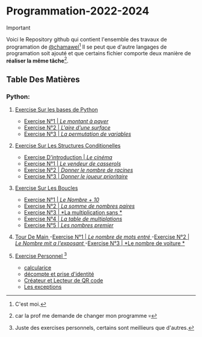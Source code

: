 # Programmation-2022-2024

>[!IMPORTANT]
>Voici le Repository github qui contient l'ensemble 
>des travaux de  programation de [@chamawel](https://github.com/chamawel)[^1]
>Il se peut que d'autre langages de programation soit ajouté
>et que certains fichier comporte deux manière de __réaliser la même tâche__[^2].

## Table Des Matières

### Python: 

1. [Exercise Sur les bases de Python               ](Exercises/Les-bases/) 
    - [Exercise N°1 | *Le montant à payer*         ](Exercises/Les-bases/ex-1p4.py)
    - [Exercise N°2 | *L'aire d'une surface*       ](Exercises/Les-bases/ex-2p5.py)
    - [Exercise N°3 | *La permutation de variables*](Exercises/Les-bases/ex-3p5.py)

2. [Exercise Sur Les Structures Conditionelles                  ](Exercises/Struct-condi/) 
    - [Exercise D'introduction | *Le cinéma*                    ](Exercises/Struct-condi/ex-cine.py)
    - [Exercise N°1            | *Le vendeur de casserols*      ](Exercises/Struct-condi/ex-1p7.py)
    - [Exercise N°2            | *Donner le nombre de racines*  ](Exercises/Struct-condi/ex-2p8.py)
    - [Exercise N°3            | *Donner le joueur prioritaire* ](Exercises/Struct-condi/ex-3p9.py)

3. [Exercise Sur Les Boucles                                    ](Exercises/boucles)
    - [Exercise N°1             | *Le Nombre + 10*              ](Exercises/boucles/ex-1p21.py)
    - [Exercise N°2             | *La somme de nombres paires*  ](Exercises/boucles/ex-2p22.py)
    - [Exercise N°3             | *La multiplication sans *     ](Exercises/Boucles/ex-3p23.py)
    - [Exercise N°4             | *La table de multiplations*   ](Exercises/Boucles/ex-4p24.py)
    - [Exercise N°5             | *Les nombres premier*         ](Exercises/Boucles/ex-5p25.py)

4. [Tour De Main                                                ](Exercises/Tour-de-Main)
    -[Exercise N°1              | *Le nombre de mots entré*     ](Exercises/Tour-de-main/tdm1-ex1p1.py)
    -[Exercise N°2              | *Le Nombre mit a l'exposant*  ](Exercises/Tour-de-main/tdm1-ex2p2.py)
    -[Exercise N°3              | *Le nombre de voiture *       ](Exercises/Tour-de-main/tdm1-ex3p3.py)


5. [Exercise Personnel                                          ](Exercises/Personnel/)[^3]                                     
    - [calcularice                                              ](Exercises/Personnel/calculatrice.py)
    - [décompte et prise d'identité                             ](Exercises/Personnel/decompte-identite.py)
    - [Créateur et Lecteur de QR code                           ](Exercises/Personnel/qrcode-scanner.py)
    - [Les exceptions                                           ](Exercises/Personnel/exception.py)



[^1]: C'est moi. 
[^2]: car la prof me demande de changer mon programme 💀
[^3]: Juste des exercises personnels, certains sont meillieurs que d'autres.

